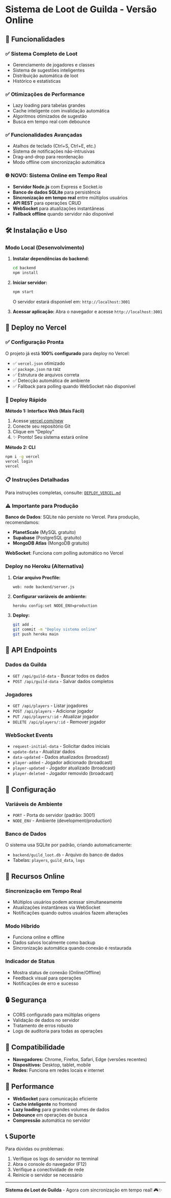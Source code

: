 # Sistema de Loot de Guilda - Versão Online

## 🚀 Funcionalidades

### ✅ Sistema Completo de Loot
- Gerenciamento de jogadores e classes
- Sistema de sugestões inteligentes
- Distribuição automática de loot
- Histórico e estatísticas

### ✅ Otimizações de Performance
- Lazy loading para tabelas grandes
- Cache inteligente com invalidação automática
- Algoritmos otimizados de sugestão
- Busca em tempo real com debounce

### ✅ Funcionalidades Avançadas
- Atalhos de teclado (Ctrl+S, Ctrl+E, etc.)
- Sistema de notificações não-intrusivas
- Drag-and-drop para reordenação
- Modo offline com sincronização automática

### 🌐 **NOVO: Sistema Online em Tempo Real**
- **Servidor Node.js** com Express e Socket.io
- **Banco de dados SQLite** para persistência
- **Sincronização em tempo real** entre múltiplos usuários
- **API REST** para operações CRUD
- **WebSocket** para atualizações instantâneas
- **Fallback offline** quando servidor não disponível

## 🛠️ Instalação e Uso

### Modo Local (Desenvolvimento)

1. **Instalar dependências do backend:**
   ```bash
   cd backend
   npm install
   ```

2. **Iniciar servidor:**
   ```bash
   npm start
   ```
   O servidor estará disponível em: `http://localhost:3001`

3. **Acessar aplicação:**
   Abra o navegador e acesse `http://localhost:3001`

## 🚀 Deploy no Vercel

### ✅ Configuração Pronta

O projeto já está **100% configurado** para deploy no Vercel:

- ✅ `vercel.json` otimizado
- ✅ `package.json` na raiz
- ✅ Estrutura de arquivos correta
- ✅ Detecção automática de ambiente
- ✅ Fallback para polling quando WebSocket não disponível

### 🚀 Deploy Rápido

**Método 1: Interface Web (Mais Fácil)**
1. Acesse [vercel.com/new](https://vercel.com/new)
2. Conecte seu repositório Git
3. Clique em "Deploy"
4. ✨ Pronto! Seu sistema estará online

**Método 2: CLI**
```bash
npm i -g vercel
vercel login
vercel
```

### 📋 Instruções Detalhadas

Para instruções completas, consulte: [`DEPLOY_VERCEL.md`](./DEPLOY_VERCEL.md)

### ⚠️ Importante para Produção

**Banco de Dados**: SQLite não persiste no Vercel. Para produção, recomendamos:
- **PlanetScale** (MySQL gratuito)
- **Supabase** (PostgreSQL gratuito)
- **MongoDB Atlas** (MongoDB gratuito)

**WebSocket**: Funciona com polling automático no Vercel

### Deploy no Heroku (Alternativa)

1. **Criar arquivo Procfile:**
   ```
   web: node backend/server.js
   ```

2. **Configurar variáveis de ambiente:**
   ```bash
   heroku config:set NODE_ENV=production
   ```

3. **Deploy:**
   ```bash
   git add .
   git commit -m "Deploy sistema online"
   git push heroku main
   ```

## 📡 API Endpoints

### Dados da Guilda
- `GET /api/guild-data` - Buscar todos os dados
- `POST /api/guild-data` - Salvar dados completos

### Jogadores
- `GET /api/players` - Listar jogadores
- `POST /api/players` - Adicionar jogador
- `PUT /api/players/:id` - Atualizar jogador
- `DELETE /api/players/:id` - Remover jogador

### WebSocket Events
- `request-initial-data` - Solicitar dados iniciais
- `update-data` - Atualizar dados
- `data-updated` - Dados atualizados (broadcast)
- `player-added` - Jogador adicionado (broadcast)
- `player-updated` - Jogador atualizado (broadcast)
- `player-deleted` - Jogador removido (broadcast)

## 🔧 Configuração

### Variáveis de Ambiente
- `PORT` - Porta do servidor (padrão: 3001)
- `NODE_ENV` - Ambiente (development/production)

### Banco de Dados
O sistema usa SQLite por padrão, criando automaticamente:
- `backend/guild_loot.db` - Arquivo do banco de dados
- Tabelas: `players`, `guild_data`, `logs`

## 🌟 Recursos Online

### Sincronização em Tempo Real
- Múltiplos usuários podem acessar simultaneamente
- Atualizações instantâneas via WebSocket
- Notificações quando outros usuários fazem alterações

### Modo Híbrido
- Funciona online e offline
- Dados salvos localmente como backup
- Sincronização automática quando conexão é restaurada

### Indicador de Status
- Mostra status de conexão (Online/Offline)
- Feedback visual para operações
- Notificações de erro e sucesso

## 🔒 Segurança

- CORS configurado para múltiplas origens
- Validação de dados no servidor
- Tratamento de erros robusto
- Logs de auditoria para todas as operações

## 📱 Compatibilidade

- **Navegadores:** Chrome, Firefox, Safari, Edge (versões recentes)
- **Dispositivos:** Desktop, tablet, mobile
- **Redes:** Funciona em redes locais e internet

## 🚀 Performance

- **WebSocket** para comunicação eficiente
- **Cache inteligente** no frontend
- **Lazy loading** para grandes volumes de dados
- **Debounce** em operações de busca
- **Compressão** automática no servidor

## 📞 Suporte

Para dúvidas ou problemas:
1. Verifique os logs do servidor no terminal
2. Abra o console do navegador (F12)
3. Verifique a conectividade de rede
4. Reinicie o servidor se necessário

---

**Sistema de Loot de Guilda** - Agora com sincronização em tempo real! 🎮✨
